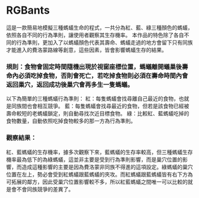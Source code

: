 # RGBants
這是一款簡易地模擬三種螞蟻生命的程式，一共分為紅、藍、綠三種顏色的螞蟻，依照各自不同的行為準則，讓使用者觀察其生存機率。
本作品的特色除了各自不同的行為準則，更加入了以螞蟻顏色代表其壽命、螞蟻走過的地方會留下只有同族才能進入的費洛蒙路線等創意，這些因素，皆會影響螞蟻生存的結果。

### 規則：食物會固定時間隨機出現於視窗座標位置，螞蟻離開蟻巢後壽命內必須吃掉食物，否則會死亡，若吃掉食物則必須在壽命時間內會返回巢穴，返回成功後巢穴會再多生一隻螞蟻。
以下為簡單的三種螞蟻行為準則：
紅：每隻螞蟻會找尋離自己最近的食物，也就是同族間也會相互競爭。
藍：每隻螞蟻會找尋最近的食物，但若是該食物已經被壽命較短的老螞蟻鎖定，則自動尋找次近目標食物。
綠：比較紅、藍螞蟻吃掉的食物數量，自動依照吃掉食物較多的那一方為行為準則。

### 觀察結果：
紅、藍螞蟻的生存機率，據多次觀察下來，藍螞蟻的生存率較高，但三種螞蟻生存機率最為低下的為綠螞蟻，這並非主要是受到行為準則影響，而是巢穴位置的影響，而造成這種影響的主要是因為費洛蒙非同族不得進的這項設定。綠螞蟻的巢穴位置在左上，勢必會受到紅螞蟻跟藍螞蟻的夾攻。而紅螞蟻跟藍螞蟻皆有右下方為可拓展的鄰方，因此受巢穴位置影響較不多，所以紅藍螞蟻之間唯一可以比較的就是會不會同族競爭的差異了。
